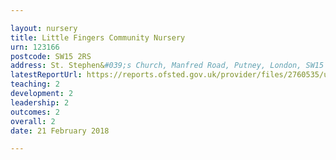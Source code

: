 ```yaml
---

layout: nursery
title: Little Fingers Community Nursery
urn: 123166
postcode: SW15 2RS
address: St. Stephen&#039;s Church, Manfred Road, Putney, London, SW15 2RS
latestReportUrl: https://reports.ofsted.gov.uk/provider/files/2760535/urn/123166.pdf
teaching: 2
development: 2
leadership: 2
outcomes: 2
overall: 2
date: 21 February 2018

---
```

